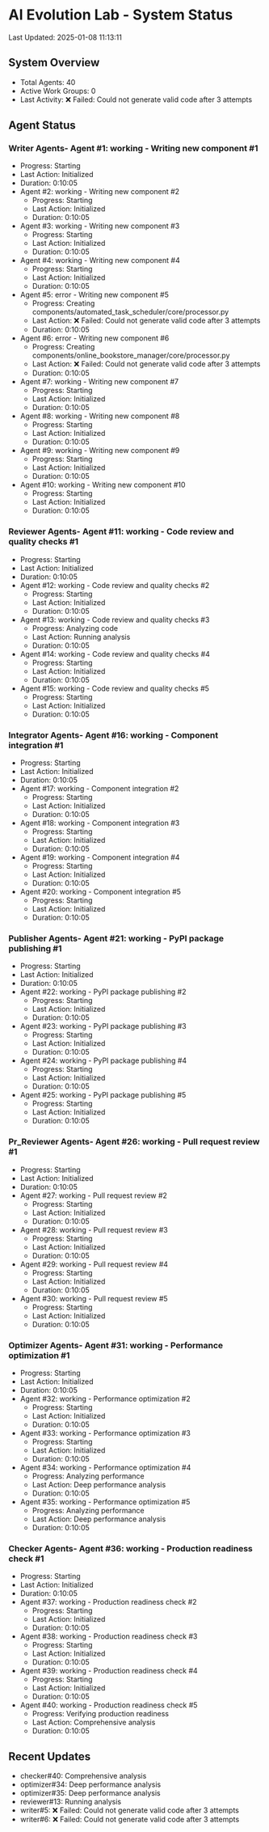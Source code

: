 # AI Evolution Lab - System Status
Last Updated: 2025-01-08 11:13:11

## System Overview
- Total Agents: 40
- Active Work Groups: 0
- Last Activity: ❌ Failed: Could not generate valid code after 3 attempts

## Agent Status

### Writer Agents- Agent #1: working - Writing new component #1
  - Progress: Starting
  - Last Action: Initialized
  - Duration: 0:10:05
- Agent #2: working - Writing new component #2
  - Progress: Starting
  - Last Action: Initialized
  - Duration: 0:10:05
- Agent #3: working - Writing new component #3
  - Progress: Starting
  - Last Action: Initialized
  - Duration: 0:10:05
- Agent #4: working - Writing new component #4
  - Progress: Starting
  - Last Action: Initialized
  - Duration: 0:10:05
- Agent #5: error - Writing new component #5
  - Progress: Creating components/automated_task_scheduler/core/processor.py
  - Last Action: ❌ Failed: Could not generate valid code after 3 attempts
  - Duration: 0:10:05
- Agent #6: error - Writing new component #6
  - Progress: Creating components/online_bookstore_manager/core/processor.py
  - Last Action: ❌ Failed: Could not generate valid code after 3 attempts
  - Duration: 0:10:05
- Agent #7: working - Writing new component #7
  - Progress: Starting
  - Last Action: Initialized
  - Duration: 0:10:05
- Agent #8: working - Writing new component #8
  - Progress: Starting
  - Last Action: Initialized
  - Duration: 0:10:05
- Agent #9: working - Writing new component #9
  - Progress: Starting
  - Last Action: Initialized
  - Duration: 0:10:05
- Agent #10: working - Writing new component #10
  - Progress: Starting
  - Last Action: Initialized
  - Duration: 0:10:05

### Reviewer Agents- Agent #11: working - Code review and quality checks #1
  - Progress: Starting
  - Last Action: Initialized
  - Duration: 0:10:05
- Agent #12: working - Code review and quality checks #2
  - Progress: Starting
  - Last Action: Initialized
  - Duration: 0:10:05
- Agent #13: working - Code review and quality checks #3
  - Progress: Analyzing code
  - Last Action: Running analysis
  - Duration: 0:10:05
- Agent #14: working - Code review and quality checks #4
  - Progress: Starting
  - Last Action: Initialized
  - Duration: 0:10:05
- Agent #15: working - Code review and quality checks #5
  - Progress: Starting
  - Last Action: Initialized
  - Duration: 0:10:05

### Integrator Agents- Agent #16: working - Component integration #1
  - Progress: Starting
  - Last Action: Initialized
  - Duration: 0:10:05
- Agent #17: working - Component integration #2
  - Progress: Starting
  - Last Action: Initialized
  - Duration: 0:10:05
- Agent #18: working - Component integration #3
  - Progress: Starting
  - Last Action: Initialized
  - Duration: 0:10:05
- Agent #19: working - Component integration #4
  - Progress: Starting
  - Last Action: Initialized
  - Duration: 0:10:05
- Agent #20: working - Component integration #5
  - Progress: Starting
  - Last Action: Initialized
  - Duration: 0:10:05

### Publisher Agents- Agent #21: working - PyPI package publishing #1
  - Progress: Starting
  - Last Action: Initialized
  - Duration: 0:10:05
- Agent #22: working - PyPI package publishing #2
  - Progress: Starting
  - Last Action: Initialized
  - Duration: 0:10:05
- Agent #23: working - PyPI package publishing #3
  - Progress: Starting
  - Last Action: Initialized
  - Duration: 0:10:05
- Agent #24: working - PyPI package publishing #4
  - Progress: Starting
  - Last Action: Initialized
  - Duration: 0:10:05
- Agent #25: working - PyPI package publishing #5
  - Progress: Starting
  - Last Action: Initialized
  - Duration: 0:10:05

### Pr_Reviewer Agents- Agent #26: working - Pull request review #1
  - Progress: Starting
  - Last Action: Initialized
  - Duration: 0:10:05
- Agent #27: working - Pull request review #2
  - Progress: Starting
  - Last Action: Initialized
  - Duration: 0:10:05
- Agent #28: working - Pull request review #3
  - Progress: Starting
  - Last Action: Initialized
  - Duration: 0:10:05
- Agent #29: working - Pull request review #4
  - Progress: Starting
  - Last Action: Initialized
  - Duration: 0:10:05
- Agent #30: working - Pull request review #5
  - Progress: Starting
  - Last Action: Initialized
  - Duration: 0:10:05

### Optimizer Agents- Agent #31: working - Performance optimization #1
  - Progress: Starting
  - Last Action: Initialized
  - Duration: 0:10:05
- Agent #32: working - Performance optimization #2
  - Progress: Starting
  - Last Action: Initialized
  - Duration: 0:10:05
- Agent #33: working - Performance optimization #3
  - Progress: Starting
  - Last Action: Initialized
  - Duration: 0:10:05
- Agent #34: working - Performance optimization #4
  - Progress: Analyzing performance
  - Last Action: Deep performance analysis
  - Duration: 0:10:05
- Agent #35: working - Performance optimization #5
  - Progress: Analyzing performance
  - Last Action: Deep performance analysis
  - Duration: 0:10:05

### Checker Agents- Agent #36: working - Production readiness check #1
  - Progress: Starting
  - Last Action: Initialized
  - Duration: 0:10:05
- Agent #37: working - Production readiness check #2
  - Progress: Starting
  - Last Action: Initialized
  - Duration: 0:10:05
- Agent #38: working - Production readiness check #3
  - Progress: Starting
  - Last Action: Initialized
  - Duration: 0:10:05
- Agent #39: working - Production readiness check #4
  - Progress: Starting
  - Last Action: Initialized
  - Duration: 0:10:05
- Agent #40: working - Production readiness check #5
  - Progress: Verifying production readiness
  - Last Action: Comprehensive analysis
  - Duration: 0:10:05


## Recent Updates
- checker#40: Comprehensive analysis
- optimizer#34: Deep performance analysis
- optimizer#35: Deep performance analysis
- reviewer#13: Running analysis
- writer#5: ❌ Failed: Could not generate valid code after 3 attempts
- writer#6: ❌ Failed: Could not generate valid code after 3 attempts
